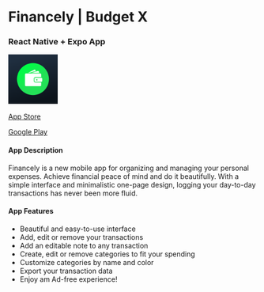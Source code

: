 # Financely | Budget X #
### React Native + Expo App  ###
<img src="assets/icon.png" alt="512x512 App Icon" width="100" />

[App Store](https://apps.apple.com/us/app/financely/id1491309602)

[Google Play](https://play.google.com/store/apps/details?id=com.ericphung.financely)


#### App Description ####
Financely is a new mobile app for organizing and managing your personal expenses. Achieve financial peace of mind and do it beautifully. With a simple interface and minimalistic one-page design, logging your day-to-day transactions has never been more fluid.

#### App Features ####
- Beautiful and easy-to-use interface
- Add, edit or remove your transactions
- Add an editable note to any transaction
- Create, edit or remove categories to fit your spending
- Customize categories by name and color
- Export your transaction data
- Enjoy am Ad-free experience!